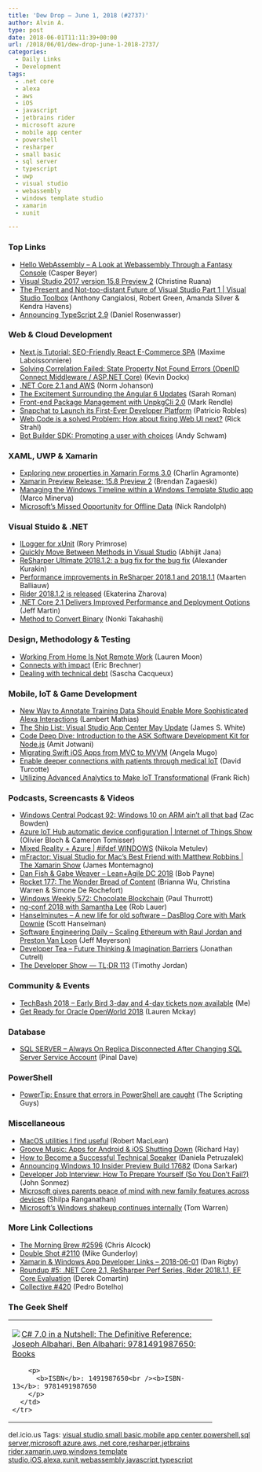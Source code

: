 ```yaml
---
title: 'Dew Drop – June 1, 2018 (#2737)'
author: Alvin A.
type: post
date: 2018-06-01T11:11:39+00:00
url: /2018/06/01/dew-drop-june-1-2018-2737/
categories:
  - Daily Links
  - Development
tags:
  - .net core
  - alexa
  - aws
  - iOS
  - javascript
  - jetbrains rider
  - microsoft azure
  - mobile app center
  - powershell
  - resharper
  - small basic
  - sql server
  - typescript
  - uwp
  - visual studio
  - webassembly
  - windows template studio
  - xamarin
  - xunit

---
```

### <a name="top"></a>Top Links

  * <a href="https://medium.com/@caspervonb/hello-webassembly-882bba5c9fb7" target="_blank">Hello WebAssembly &#8211; A Look at Webassembly Through a Fantasy Console</a> (Casper Beyer)
  * <a href="https://blogs.msdn.microsoft.com/visualstudio/2018/05/31/visual-studio-2017-version-15-8-preview-2/" target="_blank">Visual Studio 2017 version 15.8 Preview 2</a> (Christine Ruana)
  * <a href="https://channel9.msdn.com/Shows/Visual-Studio-Toolbox/Future-of-Visual-Studio-Part-1?WT.mc_id=DX_MVP4025064" target="_blank">The Present and Not-too-distant Future of Visual Studio Part 1 | Visual Studio Toolbox</a> (Anthony Cangialosi, Robert Green, Amanda Silver & Kendra Havens)
  * <a href="https://blogs.msdn.microsoft.com/typescript/2018/05/31/announcing-typescript-2-9/" target="_blank">Announcing TypeScript 2.9</a> (Daniel Rosenwasser)



### <a name="web"></a>Web & Cloud Development

  * <a href="https://snipcart.com/blog/react-seo-nextjs-tutorial" target="_blank">Next.js Tutorial: SEO-Friendly React E-Commerce SPA</a> (Maxime Laboissonniere)
  * <a href="https://www.kevindockx.com/solving-correlation-failed-state-property-not-found-errors-openid-connect-middleware-asp-net-core/" target="_blank">Solving Correlation Failed: State Property Not Found Errors (OpenID Connect Middleware / ASP.NET Core)</a> (Kevin Dockx)
  * <a href="http://feedproxy.google.com/~r/AwsDeveloperBlog/~3/RrDwOHNrD7Q/" target="_blank">.NET Core 2.1 and AWS</a> (Norm Johanson)
  * <a href="https://www.infragistics.com/community/blogs/b/infragistics/posts/the-excitement-surrounding-the-angular-6-updates" target="_blank">The Excitement Surrounding the Angular 6 Updates</a> (Sarah Roman)
  * <a href="https://rendlelabs.com/blog/front-end-package-management-with-unpkgcli-2-0/" target="_blank">Front-end Package Management with UnpkgCli 2.0</a> (Mark Rendle)
  * <a href="http://feedproxy.google.com/~r/ProgrammableWeb/~3/hTu37RfqZcQ/31" target="_blank">​Snapchat to Launch its First-Ever Developer Platform</a> (Patricio Robles)
  * <a href="http://feedproxy.google.com/~r/RickStrahl/~3/O0ppQ3-UmL4/Web-Code-is-a-solved-Problem-How-about-fixing-Web-UI-next" target="_blank">Web Code is a solved Problem: How about fixing Web UI next?</a> (Rick Strahl)
  * <a href="http://www.schwammysays.net/bot-builder-sdk-prompting-a-user-with-choices/" target="_blank">Bot Builder SDK: Prompting a user with choices</a> (Andy Schwam)



### <a name="silverlight"></a>XAML, UWP & Xamarin

  * <a href="https://xamgirl.com/exploring-new-properties-in-xamarin-forms-3-0/" target="_blank">Exploring new properties in Xamarin Forms 3.0</a> (Charlin Agramonte)
  * <a href="https://releases.xamarin.com/15-8-preview-2/" target="_blank">Xamarin Preview Release: 15.8 Preview 2</a> (Brendan Zagaeski)
  * <a href="https://marcominerva.wordpress.com/2018/06/01/managing-the-windows-timeline-within-a-windows-template-studio-app/" target="_blank">Managing the Windows Timeline within a Windows Template Studio app</a> (Marco Minerva)
  * <a href="http://feedproxy.google.com/~r/NicksNetTravels/~3/1ej2gWxrqCQ/post.aspx" target="_blank">Microsoft’s Missed Opportunity for Offline Data</a> (Nick Randolph)



### <a name="dotnet"></a>Visual Stuido & .NET

  * <a href="http://feedproxy.google.com/~r/RoryPrimrose/~3/Gl2ep1hoxuQ/" target="_blank">ILogger for xUnit</a> (Rory Primrose)
  * <a href="https://dailydotnettips.com/quickly-move-between-methods-in-visual-studio/" target="_blank">Quickly Move Between Methods in Visual Studio</a> (Abhijit Jana)
  * <a href="https://blog.jetbrains.com/dotnet/2018/05/31/resharper-ultimate-2018-1-2-bug-fix-bug-fix/" target="_blank">ReSharper Ultimate 2018.1.2: a bug fix for the bug fix</a> (Alexander Kurakin)
  * <a href="https://blog.jetbrains.com/dotnet/2018/05/31/performance-improvements-resharper-2018-1-2018-1-1/" target="_blank">Performance improvements in ReSharper 2018.1 and 2018.1.1</a> (Maarten Balliauw)
  * <a href="https://blog.jetbrains.com/dotnet/2018/05/31/rider-2018-1-2-released/" target="_blank">Rider 2018.1.2 is released</a> (Ekaterina Zharova)
  * <a href="http://www.infoq.com/news/2018/05/netcore21?utm_campaign=infoq_content&utm_source=infoq&utm_medium=feed&utm_term=global" target="_blank">.NET Core 2.1 Delivers Improved Performance and Deployment Options</a> (Jeff Martin)
  * <a href="https://blogs.msdn.microsoft.com/smallbasic/2018/06/01/method-to-convert-binary/" target="_blank">Method to Convert Binary</a> (Nonki Takahashi)



### <a name="design"></a>Design, Methodology & Testing

  * <a href="https://blog.trello.com/working-from-home-is-not-remote-work" target="_blank">Working From Home Is Not Remote Work</a> (Lauren Moon)
  * <a href="https://blogs.msdn.microsoft.com/eric_brechner/2018/06/01/connects-with-impact/" target="_blank">Connects with impact</a> (Eric Brechner)
  * <a href="https://tech.xing.com/dealing-with-technical-debt-19d0cbd46f08?source=rss----35cb8c78d3cf---4" target="_blank">Dealing with technical debt</a> (Sascha Cacqueux)



### <a name="mobile"></a>Mobile, IoT & Game Development

  * <a href="https://developer.amazon.com:443/blogs/alexa/post/29f92b4d-1369-4d22-8494-7c4cc57650a3/amazon-scientists-to-present-more-sophisticated-semantic-representation-language-for-alexa" target="_blank">New Way to Annotate Training Data Should Enable More Sophisticated Alexa Interactions</a> (Lambert Mathias)
  * <a href="https://blogs.msdn.microsoft.com/vsappcenter/the-ship-list-visual-studio-app-center-may-update/" target="_blank">The Ship List: Visual Studio App Center May Update</a> (James S. White)
  * <a href="https://developer.amazon.com/blogs/alexa/post/dff6f892-ee90-4fef-954f-27ad84eb7739/code-deep-dive-introduction-to-the-ask-software-development-kit-for-node-js" target="_blank">Code Deep Dive: Introduction to the ASK Software Development Kit for Node.js</a> (Amit Jotwani)
  * <a href="https://twilioinc.wpengine.com/2018/05/migrating-swift-ios-mvc-mvvm.html" target="_blank">Migrating Swift iOS Apps from MVC to MVVM</a> (Angela Mugo)
  * <a href="https://blogs.microsoft.com/iot/2018/05/31/enable-deeper-connections-with-patients-through-medical-iot/" target="_blank">Enable deeper connections with patients through medical IoT</a> (David Turcotte)
  * <a href="http://www.neudesic.com/blog/utilizing-advanced-analytics-make-iot-transformational/" target="_blank">Utilizing Advanced Analytics to Make IoT Transformational</a> (Frank Rich)



### <a name="podcasts"></a>Podcasts, Screencasts & Videos

  * <a href="http://feedproxy.google.com/~r/wmexperts/~3/S21UtH-X9ME/windows-central-podcast-92" target="_blank">Windows Central Podcast 92: Windows 10 on ARM ain&#8217;t all that bad</a> (Zac Bowden)
  * <a href="https://channel9.msdn.com/Shows/Internet-of-Things-Show/Azure-IoT-Hub-automatic-device-configuration?WT.mc_id=DX_MVP4025064" target="_blank">Azure IoT Hub automatic device configuration | Internet of Things Show</a> (Olivier Bloch & Cameron Tomisser)
  * <a href="https://channel9.msdn.com/Shows/ifdefWINDOWS/Mixed-Reality--Azure?WT.mc_id=DX_MVP4025064" target="_blank">Mixed Reality + Azure | #ifdef WINDOWS</a> (Nikola Metulev)
  * <a href="https://channel9.msdn.com/Shows/XamarinShow/mFractor-Visual-Studio-for-Macs-Best-Friend-with-Matthew-Robbins?WT.mc_id=DX_MVP4025064" target="_blank">mFractor: Visual Studio for Mac&#8217;s Best Friend with Matthew Robbins | The Xamarin Show</a> (James Montemagno)
  * <a href="http://agiletoolkit.libsyn.com/dan-fish-gabe-weaver-leanagile-dc-2018" target="_blank">Dan Fish & Gabe Weaver &#8211; Lean+Agile DC 2018</a> (Bob Payne)
  * <a href="http://relay.fm/rocket/177" target="_blank">Rocket 177: The Wonder Bread of Content</a> (Brianna Wu, Christina Warren & Simone De Rochefort)
  * <a href="https://www.thurrott.com/podcasts/windows-weekly/160415/windows-weekly-572-chocolate-blockchain" target="_blank">Windows Weekly 572: Chocolate Blockchain</a> (Paul Thurrott)
  * <a href="https://www.nativescript.org/blog/ng-conf-2018-with-samantha-lee" target="_blank">ng-conf 2018 with Samantha Lee</a> (Rob Lauer)
  * <a href="https://dts.podtrac.com/redirect.mp3/audio.simplecast.com/6a1077fa.mp3" target="_blank">Hanselminutes &#8211; A new life for old software &#8211; DasBlog Core with Mark Downie</a> (Scott Hanselman)
  * <a href="https://softwareengineeringdaily.com/2018/06/01/scaling-ethereum-with-raul-jordan-and-preston-van-loon/" target="_blank">Software Engineering Daily &#8211; Scaling Ethereum with Raul Jordan and Preston Van Loon</a> (Jeff Meyerson)
  * <a href="http://developertea.simplecast.fm/68073725" target="_blank">Developer Tea &#8211; Future Thinking & Imagination Barriers</a> (Jonathan Cutrell)
  * <a href="https://medium.com/google-developers/the-developer-show-tl-dr-113-3875b12b5152?source=rss----2e5ce7f173a5---4" target="_blank">The Developer Show — TL;DR 113</a> (Timothy Jordan)



### <a name="events"></a>Community & Events

  * <a href="http://www.uwpapp.tips/2018/05/techbash-2018-early-bird-3-day-and-4.html" target="_blank">TechBash 2018 &#8211; Early Bird 3-day and 4-day tickets now available</a> (Me)
  * <a href="https://blogs.oracle.com/get-ready-for-oracle-openworld-2018" target="_blank">Get Ready for Oracle OpenWorld 2018</a> (Lauren Mckay)



### <a name="sql"></a>Database

  * <a href="https://blog.sqlauthority.com/2018/06/01/sql-server-always-on-replica-disconnected-after-changing-sql-server-service-account/" target="_blank">SQL SERVER – Always On Replica Disconnected After Changing SQL Server Service Account</a> (Pinal Dave)



### <a name="ps"></a>PowerShell

  * <a href="https://blogs.technet.microsoft.com/heyscriptingguy/2018/05/31/powertip-ensure-that-errors-in-powershell-are-caught/" target="_blank">PowerTip: Ensure that errors in PowerShell are caught</a> (The Scripting Guys)



### <a name="misc"></a>Miscellaneous

  * <a href="https://www.sadev.co.za/node/947?utm_source=feedburner&utm_medium=twitter&utm_campaign=Feed%3A+Sadev+%28SADev.co.za%29" target="_blank">MacOS utilities I find useful</a> (Robert MacLean)
  * <a href="https://www.windowsobserver.com/2018/05/31/groove-music-apps-for-android-ios-shutting-down/" target="_blank">Groove Music: Apps for Android & iOS Shutting Down</a> (Richard Hay)
  * <a href="https://hackernoon.com/how-to-become-a-successful-technical-speaker-4685fe1be335?source=rss----3a8144eabfe3---4" target="_blank">How to Become a Successful Technical Speaker</a> (Daniela Petruzalek)
  * <a href="http://blogs.windows.com/windowsexperience/2018/05/31/announcing-windows-10-insider-preview-build-17682/?WT.mc_id=DX_MVP4025064" target="_blank">Announcing Windows 10 Insider Preview Build 17682</a> (Dona Sarkar)
  * <a href="https://simpleprogrammer.com/prepare-developer-job-interview/" target="_blank">Developer Job Interview: How To Prepare Yourself (So You Don’t Fail?)</a> (John Sonmez)
  * <a href="http://blogs.windows.com/windowsexperience/2018/05/31/microsoft-gives-parents-peace-of-mind-with-new-family-features-across-devices/?WT.mc_id=DX_MVP4025064" target="_blank">Microsoft gives parents peace of mind with new family features across devices</a> (Shilpa Ranganathan)
  * <a href="https://www.theverge.com/2018/5/31/17414026/microsoft-windows-reorginization-changes-2018" target="_blank">Microsoft’s Windows shakeup continues internally</a> (Tom Warren)



### <a name="links"></a>More Link Collections

  * <a href="http://feedproxy.google.com/~r/ReflectivePerspective/~3/yTQ3gYkdD6w/" target="_blank">The Morning Brew #2596</a> (Chris Alcock)
  * <a href="https://afreshcup.com/home/2018/06/01/double-shot-2110.html" target="_blank">Double Shot #2110</a> (Mike Gunderloy)
  * <a href="https://links.danrigby.com/2018/06/app-developer-links-2018-06-01/" target="_blank">Xamarin & Windows App Developer Links &#8211; 2018-06-01</a> (Dan Rigby)
  * <a href="https://codeopinion.com/roundup-5/" target="_blank">Roundup #5: .NET Core 2.1, ReSharper Perf Series, Rider 2018.1.1, EF Core Evaluation</a> (Derek Comartin)
  * <a href="http://feedproxy.google.com/~r/tympanus/~3/7ZFEUgHU6OI/" target="_blank">Collective #420</a> (Pedro Botelho)



### <a name="shelf"></a>The Geek Shelf

<div class="wlWriterEditableSmartContent" id="scid:7dc1bd33-94bd-46fd-a20b-0131235bcd47:b88035e4-d487-4321-a225-8f1e6ba88488" style="margin: 0px; padding: 0px; float: none; display: inline;">
  <table cellspacing="0" cellpadding="2" width="400" border="0" unselectable="on">
    <tr>
      <td valign="top" width="400">
        <p>
          <a title="C# 7.0 in a Nutshell: The Definitive Reference: Joseph Albahari, Ben Albahari: 9781491987650: Books" href="https://www.amazon.com/exec/obidos/ASIN/1491987650/amavin-20"><img data-recalc-dims="1" decoding="async" src="https://i0.wp.com/images-na.ssl-images-amazon.com/images/I/51jiNJmvybL._AC_US218_.jpg?w=660&#038;ssl=1" border="0" align="left" style="float:left" />C# 7.0 in a Nutshell: The Definitive Reference: Joseph Albahari, Ben Albahari: 9781491987650: Books</a>
        </p>
        
        <p>
          <b>ISBN</b>: 1491987650<br /><b>ISBN-13</b>: 9781491987650
        </p>
      </td>
    </tr>
  </table>
</div>



<div class="wlWriterEditableSmartContent" id="scid:77ECF5F8-D252-44F5-B4EB-D463C5396A79:e8f69875-2bde-4edb-a725-101f3d2286e0" style="margin: 0px; padding: 0px; float: none; display: inline;">
  del.icio.us Tags: <a href="http://del.icio.us/popular/visual+studio" rel="tag">visual studio</a>,<a href="http://del.icio.us/popular/small+basic" rel="tag">small basic</a>,<a href="http://del.icio.us/popular/mobile+app+center" rel="tag">mobile app center</a>,<a href="http://del.icio.us/popular/powershell" rel="tag">powershell</a>,<a href="http://del.icio.us/popular/sql+server" rel="tag">sql server</a>,<a href="http://del.icio.us/popular/microsoft+azure" rel="tag">microsoft azure</a>,<a href="http://del.icio.us/popular/aws" rel="tag">aws</a>,<a href="http://del.icio.us/popular/.net+core" rel="tag">.net core</a>,<a href="http://del.icio.us/popular/resharper" rel="tag">resharper</a>,<a href="http://del.icio.us/popular/jetbrains+rider" rel="tag">jetbrains rider</a>,<a href="http://del.icio.us/popular/xamarin" rel="tag">xamarin</a>,<a href="http://del.icio.us/popular/uwp" rel="tag">uwp</a>,<a href="http://del.icio.us/popular/windows+template+studio" rel="tag">windows template studio</a>,<a href="http://del.icio.us/popular/iOS" rel="tag">iOS</a>,<a href="http://del.icio.us/popular/alexa" rel="tag">alexa</a>,<a href="http://del.icio.us/popular/xunit" rel="tag">xunit</a>,<a href="http://del.icio.us/popular/webassembly" rel="tag">webassembly</a>,<a href="http://del.icio.us/popular/javascript" rel="tag">javascript</a>,<a href="http://del.icio.us/popular/typescript" rel="tag">typescript</a>
</div>